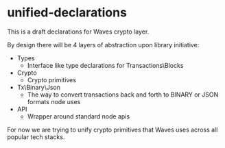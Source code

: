 # unified-declarations

This is a draft declarations for Waves crypto layer.

By design there will be 4 layers of abstraction upon library initiative:
* Types
  * Interface like type declarations for Transactions\Blocks
* Crypto
  * Crypto primitives 
* Tx\Binary\Json
  * The way to convert transactions back and forth to BINARY or JSON formats node uses
* API
  * Wrapper around standard node apis

For now we are trying to unify crypto primitives that Waves uses across all popular tech stacks.
